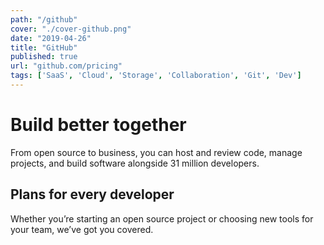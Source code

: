 ```yaml
---
path: "/github"
cover: "./cover-github.png"
date: "2019-04-26"
title: "GitHub"
published: true
url: "github.com/pricing"
tags: ['SaaS', 'Cloud', 'Storage', 'Collaboration', 'Git', 'Dev']
---
```

# Build better together
From open source to business, you can host and review code, manage projects, and build software alongside 31 million developers.


## Plans for every developer
Whether you’re starting an open source project or choosing new tools for your team, we’ve got you covered.
